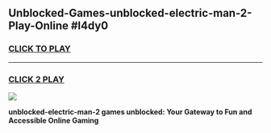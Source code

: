 
## Unblocked-Games-unblocked-electric-man-2-Play-Online #l4dy0
<h3>
<a href="https://news.freeplayer.one?title=unblocked-electric-man-2&ref=3">CLICK TO PLAY</a></h3>
<hr>

<h3>
<a href="https://news.freeplayer.one?title=unblocked-electric-man-2&ref=3">CLICK 2 PLAY</a>
  
</h3>

<a href="https://news.freeplayer.one?title=unblocked-electric-man-2&ref=3"><img src="https://clearcache.store/games.png"></a>


**unblocked-electric-man-2 games unblocked: Your Gateway to Fun and Accessible Online Gaming**
